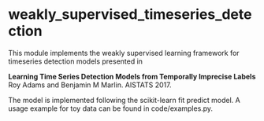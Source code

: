 # weakly_supervised_timeseries_detection

This module implements the weakly supervised learning framework for timeseries detection models presented in 

**Learning Time Series Detection Models from Temporally Imprecise Labels** Roy Adams and Benjamin M Marlin. AISTATS 2017.

The model is implemented following the scikit-learn fit predict model. A usage example for toy data can be found in code/examples.py.
